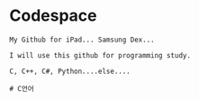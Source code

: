 # Codespace
```
My Github for iPad... Samsung Dex...

I will use this github for programming study.

C, C++, C#, Python....else....
```

```
# C언어
```
